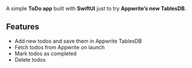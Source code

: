 A simple **ToDo app** built with **SwiftUI** just to try **Appwrite’s new TablesDB**.  
## Features
- Add new todos and save them in Appwrite TablesDB  
- Fetch todos from Appwrite on launch  
- Mark todos as completed  
- Delete todos  
